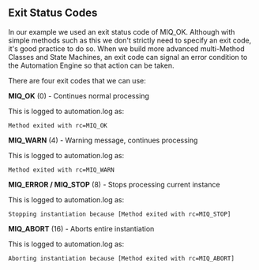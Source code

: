 ## Exit Status Codes

In our example we used an exit status code of MIQ_OK. Although with simple methods such as this we don't strictly need to specify an exit code, it's good practice to do so. When we build more advanced multi-Method Classes and State Machines, an exit code can signal an error condition to the Automation Engine so that action can be taken.

There are four exit codes that we can use:

**MIQ\_OK** (0) - Continues normal processing
This is logged to automation.log as:

```Method exited with rc=MIQ_OK
```**MIQ\_WARN** (4) - Warning message, continues processing 

This is logged to automation.log as:

```
Method exited with rc=MIQ_WARN
```**MIQ\_ERROR / MIQ\_STOP** (8) - Stops processing current instance
This is logged to automation.log as:

```Stopping instantiation because [Method exited with rc=MIQ_STOP]
```**MIQ\_ABORT** (16) - Aborts entire instantiation
This is logged to automation.log as:

```Aborting instantiation because [Method exited with rc=MIQ_ABORT]
```